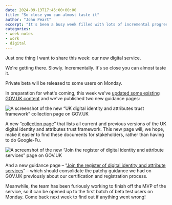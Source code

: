 ```yaml
---
date: 2024-09-13T17:45:00+00:00
title: "So close you can almost taste it"
author: "John Peart"
excerpt: "It's been a busy week filled with lots of incremental progress that's inching the team one step closer to lift off."
categories:
- week notes
- work
- digital
---
```


Just one thing I want to share this week: our new digital service.

We're getting there. Slowly. Incrementally. It's so close you can almost taste it.

Private beta will be released to some users on Monday.

In preparation for what's coming, this week we've [updated some existing GOV.UK content](https://www.gov.uk/guidance/digital-identity) and we've published two new guidance pages:

![A screenshot of the new “UK digital identity and attributes trust framework” collection page on GOV.UK](/assets/images/posts/2024/09/13/week-note/ukdiatf-collection-page.png)

A new “[collection page](https://www.gov.uk/government/collections/uk-digital-identity-and-attributes-trust-framework)” that lists all current and previous versions of the UK digital identity and attributes trust framework. This new page will, we hope, make it easier to find these documents for stakeholders, rather than having to do Google-Fu.

![A screenshot of the new “Join the register of digital identity and attribute services” page on GOV.UK](/assets/images/posts/2024/09/13/week-note/join-the-register.png)

And a new guidance page – “[Join the register of digital identity and attribute services](https://www.gov.uk/guidance/join-the-register-of-digital-identity-and-attribute-services)” – which should consolidate the patchy guidance we had on GOV.UK previously about our certification and registration process.

Meanwhile, the team has been furiously working to finish off the MVP of the service, so it can be opened up to the first batch of beta test users on Monday. Come back next week to find out if anything went wrong!